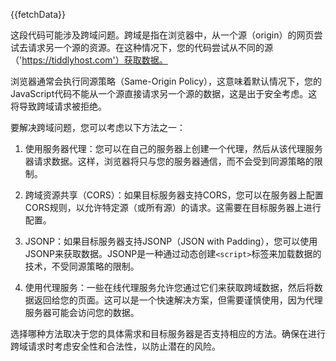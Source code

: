 {{fetchData}}

这段代码可能涉及跨域问题。跨域是指在浏览器中，从一个源（origin）的网页尝试去请求另一个源的资源。在这种情况下，您的代码尝试从不同的源（'https://tiddlyhost.com'）获取数据。

浏览器通常会执行同源策略（Same-Origin Policy），这意味着默认情况下，您的JavaScript代码不能从一个源直接请求另一个源的数据，这是出于安全考虑。这将导致跨域请求被拒绝。

要解决跨域问题，您可以考虑以下方法之一：

1. 使用服务器代理：您可以在自己的服务器上创建一个代理，然后从该代理服务器请求数据。这样，浏览器将只与您的服务器通信，而不会受到同源策略的限制。

2. 跨域资源共享（CORS）：如果目标服务器支持CORS，您可以在服务器上配置CORS规则，以允许特定源（或所有源）的请求。这需要在目标服务器上进行配置。

3. JSONP：如果目标服务器支持JSONP（JSON with Padding），您可以使用JSONP来获取数据。JSONP是一种通过动态创建`<script>`标签来加载数据的技术，不受同源策略的限制。

4. 使用代理服务：一些在线代理服务允许您通过它们来获取跨域数据，然后将数据返回给您的页面。这可以是一个快速解决方案，但需要谨慎使用，因为代理服务器可能会访问您的数据。

选择哪种方法取决于您的具体需求和目标服务器是否支持相应的方法。确保在进行跨域请求时考虑安全性和合法性，以防止潜在的风险。